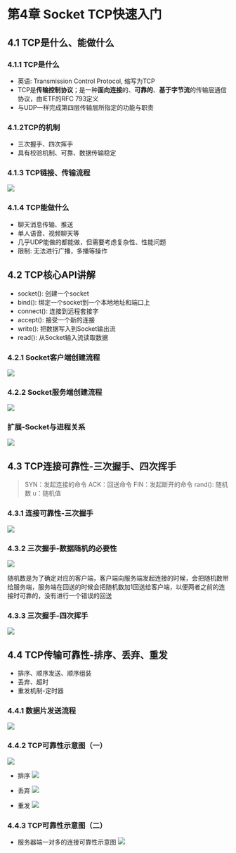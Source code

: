 # 第4章 Socket TCP快速入门
## 4.1 TCP是什么、能做什么
### 4.1.1 TCP是什么
* 英语: Transmission Control Protocol, 缩写为TCP
* TCP是**传输控制协议**；是一种**面向连接**的、**可靠的**、**基于字节流**的传输层通信协议，由IETF的RFC 793定义
* 与UDP一样完成第四层传输层所指定的功能与职责

### 4.1.2TCP的机制
* 三次握手、四次挥手
* 具有校验机制、可靠、数据传输稳定

### 4.1.3 TCP链接、传输流程
![](https://raw.githubusercontent.com/Mr-lidajun/Programming-Notes/master/Java/Socket网络编程进阶与实战/img/040101.png)

### 4.1.4 TCP能做什么
* 聊天消息传输、推送
* 单人语音、视频聊天等
* 几乎UDP能做的都能做，但需要考虑复杂性、性能问题
* 限制: 无法进行广播，多播等操作
  
## 4.2 TCP核心API讲解
* socket(): 创建一个socket
* bind(): 绑定一个socket到一个本地地址和端口上
* connect(): 连接到远程套接字
* accept(): 接受一个新的连接
* write(): 把数据写入到Socket输出流
* read(): 从Socket输入流读取数据

### 4.2.1 Socket客户端创建流程
![](https://raw.githubusercontent.com/Mr-lidajun/Programming-Notes/master/Java/Socket网络编程进阶与实战/img/040201.png)

### 4.2.2 Socket服务端创建流程
![](https://raw.githubusercontent.com/Mr-lidajun/Programming-Notes/master/Java/Socket网络编程进阶与实战/img/040202.png)

### 扩展-Socket与进程关系
![](https://raw.githubusercontent.com/Mr-lidajun/Programming-Notes/master/Java/Socket网络编程进阶与实战/img/040203.png)

## 4.3 TCP连接可靠性-三次握手、四次挥手
> SYN：发起连接的命令
> ACK：回送命令
> FIN：发起断开的命令
> rand(): 随机数
> u：随机值

### 4.3.1 连接可靠性-三次握手
![](https://raw.githubusercontent.com/Mr-lidajun/Programming-Notes/master/Java/Socket网络编程进阶与实战/img/040301.png)

### 4.3.2 三次握手-数据随机的必要性
![](https://raw.githubusercontent.com/Mr-lidajun/Programming-Notes/master/Java/Socket网络编程进阶与实战/img/040302.png)

随机数是为了确定对应的客户端，客户端向服务端发起连接的时候，会把随机数带给服务端，服务端在回送的时候会把随机数加1回送给客户端，以便两者之前的连接时可靠的，没有进行一个错误的回送

### 4.3.3 三次握手-四次挥手
![](https://raw.githubusercontent.com/Mr-lidajun/Programming-Notes/master/Java/Socket网络编程进阶与实战/img/040303.png)

## 4.4 TCP传输可靠性-排序、丢弃、重发
* 排序、顺序发送、顺序组装
* 丢弃、超时
* 重发机制-定时器

### 4.4.1 数据片发送流程
![](https://raw.githubusercontent.com/Mr-lidajun/Programming-Notes/master/Java/Socket网络编程进阶与实战/img/040401.png)

### 4.4.2 TCP可靠性示意图（一）
![](https://raw.githubusercontent.com/Mr-lidajun/Programming-Notes/master/Java/Socket网络编程进阶与实战/img/040402.png)

* 排序
![](https://raw.githubusercontent.com/Mr-lidajun/Programming-Notes/master/Java/Socket网络编程进阶与实战/img/040403.gif)

* 丢弃
![](https://raw.githubusercontent.com/Mr-lidajun/Programming-Notes/master/Java/Socket网络编程进阶与实战/img/040404.gif)

* 重发
![](https://raw.githubusercontent.com/Mr-lidajun/Programming-Notes/master/Java/Socket网络编程进阶与实战/img/040405.gif)


### 4.4.3 TCP可靠性示意图（二）
* 服务器端一对多的连接可靠性示意图
![](https://raw.githubusercontent.com/Mr-lidajun/Programming-Notes/master/Java/Socket网络编程进阶与实战/img/040406.gif)
